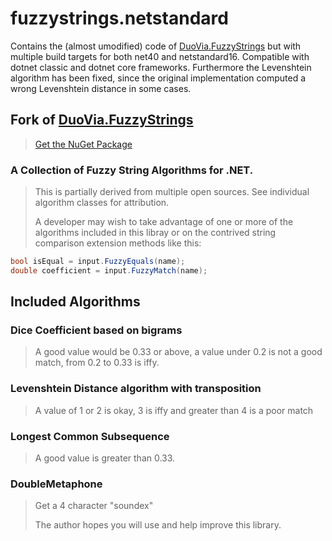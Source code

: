 fuzzystrings.netstandard
==========

Contains the (almost umodified) code of [DuoVia.FuzzyStrings][2]
but with multiple build targets for both net40 and netstandard16. Compatible with dotnet classic and dotnet core frameworks.
Furthermore the Levenshtein algorithm has been fixed, since the original implementation computed a wrong Levenshtein distance in some cases.

Fork of [DuoVia.FuzzyStrings][2]
----------
> 
> [Get the NuGet Package][1]
> 
### A Collection of Fuzzy String Algorithms for .NET.

> This is partially derived from multiple open sources. See individual algorithm classes for attribution.
>
> A developer may wish to take advantage of one or more of the algorithms included in this libray or on the contrived string comparison extension methods like this:

```c#
bool isEqual = input.FuzzyEquals(name);
double coefficient = input.FuzzyMatch(name);
```


Included Algorithms
-------------------

### Dice Coefficient based on bigrams
> A good value would be 0.33 or above, a value under 0.2 is not a good match, from 0.2 to 0.33 is iffy.

### Levenshtein Distance algorithm with transposition
> A value of 1 or 2 is okay, 3 is iffy and greater than 4 is a poor match

### Longest Common Subsequence
> A good value is greater than 0.33.

### DoubleMetaphone
> Get a 4 character "soundex"
> 
> The author hopes you will use and help improve this library.

[1]: http://nuget.org/packages/FuzzyStrings.NetStandard/   "Get the NuGet Package"
[2]: https://github.com/tylerjensen/duovia-fuzzystrings "Duovia.FuzzieStrings"
